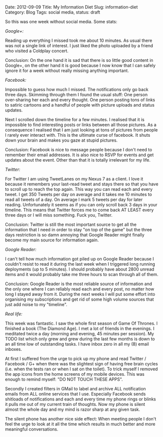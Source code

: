 Date: 2012-09-09
Title: My Information Diet
Slug: information-diet
Category: Blog
Tags: social media,
status: draft

So this was one week without social media. Some stats:

*Google+:*

Reading up everything I missed took me about 10 minutes. As usual
there was not a single link of interest. I just liked the photo uploaded by a
friend who visited a Coldplay concert.

Conclusion: On the one hand it is sad that there is so little good content in
Google+, on the other hand it is good because I now know that I can safely
ignore it for a week without really missing anything important.

*Facebook:*

Impossible to guess how much I missed. The notifications only go
back three days. Skimming through them I found the usual stuff: One person
over-sharing her each and every thought. One person posting tons of links to
satiric cartoons and a handful of people with picture uploads and status
updates.

Next I scrolled down the timeline for a few minutes. I realised that it is
impossible to find interesting posts or links between all those pictures. As a
consequence I realised that I am just looking at tons of pictures from people I
rarely ever interact with. This is the ultimate curse of facebook. It shuts
down your brain and makes you gaze at stupid pictures.

Conclusion: Facebook is nice to message people because I don't need to remember
their email addresses. It is also nice to RSVP for events and get updates about
the event. Other than that it is totally irrelevant for my life.

*Twitter:*

For Twitter I am using TweetLanes on my Nexus 7 as a client. I love
it because it remembers your last-read tweet and stays there so that you have
to scroll up to reach the top again. This way you can read each and every
tweet. I get 350 Tweets per day on average and it takes me 10 minutes to read
all tweets of a day. On average I mark 5 tweets per day for later reading.
Unfortunately it seems as if you can only scroll back 3 days in your timeline.
This means that Twitter forces me to come back AT LEAST every three days or I
will miss something. Fuck you, Twitter.

Conclusion: Twitter is still the most important source to get all the
information that I need in order to stay "on top of the game" but the three
days restriction is so damn annoying that Google Reader might finally become my
main source for information again.

*Google Reader:*

I can't tell how much information got piled up on Google
Reader because I couldn't resist to read it during the last week when I
triggered long running deployments (up to 5 minutes). I should probably have
about 2800 unread items and it would probably take me three hours to scan
through all of them.

Conclusion: Google Reader is the most reliable source of information and the
only one where I can reliably read each and every post, no matter how long I
stayed away from it. During the next weeks I will put some effort into
organising my subscriptions and get rid of some high volume sources that just
add noise to my "timeline".

*Real life:*

This week was fantastic. I saw the whole first season of Game Of
Thrones. I finished a book (The Diamond Age). I met a lot of friends in the
evenings. I meditated twice a day (morning and evening, 45 minutes per
session). My TODO list which only grew and grew during the last few months is
down to an all time low of outstanding tasks. I have inbox zero in all my (8)
email inboxes.

At first I suffered from the urge to pick up my phone and read Twitter /
Facebook / G+ when there was the slightest sign of having free brain cycles
(i.e. when the tests ran or when I sat on the toilet). To trick myself I
removed the app icons from the home screens of my mobile devices. This was
enough to remind myself: "DO NOT TOUCH THESE APPS".

Secondly I created filters in GMail to label and archive ALL notification
emails from ALL online services that I use. Especially Facebook sends shitloads
of notifications and each and every time my phone rings or blinks it pulls me
out of my current train of thoughts. Now my phone is silent almost the whole
day and my mind is razor sharp at any given task.

The silent phone has another nice side effect: When meeting people I don't feel
the urge to look at it all the time which results in much better and more
meaningful conversations.
